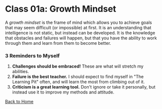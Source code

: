# Class 01a: Growth Mindset

A *growth mindset* is the frame of mind which allows you to achieve goals that may seem difficult (or impossible) at first. It is an understanding that intelligence is not static, but instead can be developed. It is the knowledge that obstacles and failures will happen, but that you have the ability to work through them and learn from them to become better. 

### 3 Reminders to Myself

1. **Challenges should be embraced!** These are what will stretch my abilities.
2. **Failure is the best teacher.** I should expect to find myself in "The Learning Pit" often, and will learn the most from climbing out of it.
3. **Criticism is a great learning tool.** Don't ignore or take it personally, but instead use it to improve my methods and attitude.

[Back to Home](README.md)